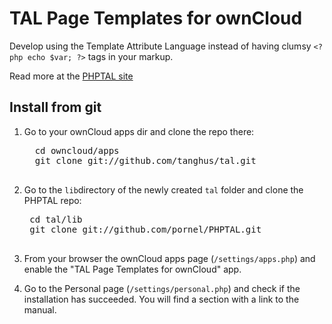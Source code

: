 # TAL Page Templates for ownCloud

Develop using the Template Attribute Language instead of having clumsy
`<?php echo $var; ?>` tags in your markup.

Read more at the [PHPTAL site](http://phptal.org/introduction.html)

## Install from git

1. Go to your ownCloud apps dir and clone the repo there:
	 <pre>
	 cd owncloud/apps
	 git clone git://github.com/tanghus/tal.git
	 </pre>
	
2. Go to the `lib`directory of the newly created `tal` folder and clone the PHPTAL repo:

	 <pre>
	cd tal/lib
	git clone git://github.com/pornel/PHPTAL.git
	 </pre>
	
3. From your browser the ownCloud apps page (`/settings/apps.php`) and enable the "TAL Page Templates for ownCloud" app.

4. Go to the Personal page (`/settings/personal.php`) and check if the installation has succeeded. You will find a section with a link to the manual.

